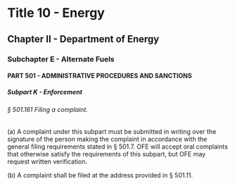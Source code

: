 
# Title 10 - Energy
## Chapter II - Department of Energy
### Subchapter E - Alternate Fuels
#### PART 501 - ADMINISTRATIVE PROCEDURES AND SANCTIONS
##### Subpart K - Enforcement
###### § 501.161 Filing a complaint.

(a) A complaint under this subpart must be submitted in writing over the signature of the person making the complaint in accordance with the general filing requirements stated in § 501.7. OFE will accept oral complaints that otherwise satisfy the requirements of this subpart, but OFE may request written verification.

(b) A complaint shall be filed at the address provided in § 501.11.
